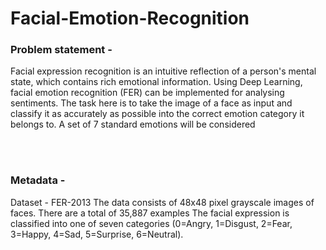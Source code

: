 # Facial-Emotion-Recognition


### Problem statement -
Facial expression recognition is an intuitive reflection of a person's mental state, which contains rich emotional information.
Using Deep Learning, facial emotion recognition (FER) can be implemented for analysing sentiments.
The task here is to take the image of a face as input and classify it as accurately as possible into the correct emotion category it belongs to.
A set of 7 standard emotions will be considered

<br>
<br>

### Metadata -
Dataset - FER-2013
The data consists of 48x48 pixel grayscale images of faces.
There are a total of 35,887 examples
The facial expression is classified into one of seven categories (0=Angry, 1=Disgust, 2=Fear, 3=Happy, 4=Sad, 5=Surprise, 6=Neutral).
